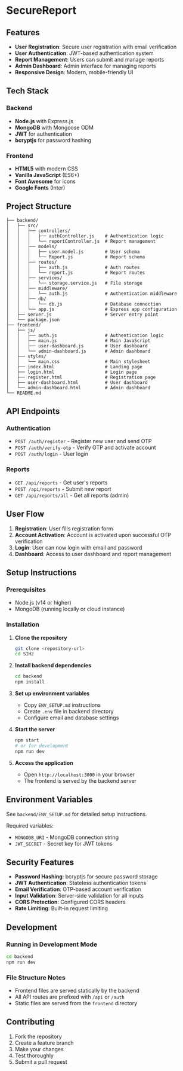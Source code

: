 # SecureReport


## Features

- **User Registration**: Secure user registration with email verification
- **User Authentication**: JWT-based authentication system
- **Report Management**: Users can submit and manage reports
- **Admin Dashboard**: Admin interface for managing reports
- **Responsive Design**: Modern, mobile-friendly UI

## Tech Stack

### Backend

- **Node.js** with Express.js
- **MongoDB** with Mongoose ODM
- **JWT** for authentication
- **bcryptjs** for password hashing

### Frontend

- **HTML5** with modern CSS
- **Vanilla JavaScript** (ES6+)
- **Font Awesome** for icons
- **Google Fonts** (Inter)

## Project Structure

```
├── backend/
│   ├── src/
│   │   ├── controllers/
│   │   │   ├── authController.js    # Authentication logic
│   │   │   └── reportController.js  # Report management
│   │   ├── models/
│   │   │   ├── user.model.js        # User schema
│   │   │   └── Report.js            # Report schema
│   │   ├── routes/
│   │   │   ├── auth.js              # Auth routes
│   │   │   └── report.js            # Report routes
│   │   ├── services/
│   │   │   └── storage.service.js   # File storage
│   │   ├── middleware/
│   │   │   └── auth.js              # Authentication middleware
│   │   ├── db/
│   │   │   └── db.js                # Database connection
│   │   └── app.js                   # Express app configuration
│   ├── server.js                    # Server entry point
│   └── package.json
├── frontend/
│   ├── js/
│   │   ├── auth.js                  # Authentication logic
│   │   ├── main.js                  # Main JavaScript
│   │   ├── user-dashboard.js        # User dashboard
│   │   └── admin-dashboard.js       # Admin dashboard
│   ├── styles/
│   │   └── main.css                 # Main stylesheet
│   ├── index.html                   # Landing page
│   ├── login.html                   # Login page
│   ├── register.html                # Registration page
│   ├── user-dashboard.html          # User dashboard
│   └── admin-dashboard.html         # Admin dashboard
└── README.md
```

## API Endpoints

### Authentication

- `POST /auth/register` - Register new user and send OTP
- `POST /auth/verify-otp` - Verify OTP and activate account
- `POST /auth/login` - User login

### Reports

- `GET /api/reports` - Get user's reports
- `POST /api/reports` - Submit new report
- `GET /api/reports/all` - Get all reports (admin)

## User Flow

1. **Registration**: User fills registration form
4. **Account Activation**: Account is activated upon successful OTP verification
5. **Login**: User can now login with email and password
6. **Dashboard**: Access to user dashboard and report management

## Setup Instructions

### Prerequisites

- Node.js (v14 or higher)
- MongoDB (running locally or cloud instance)

### Installation

1. **Clone the repository**

   ```bash
   git clone <repository-url>
   cd SIH2
   ```

2. **Install backend dependencies**

   ```bash
   cd backend
   npm install
   ```

3. **Set up environment variables**

   - Copy `ENV_SETUP.md` instructions
   - Create `.env` file in backend directory
   - Configure email and database settings

4. **Start the server**

   ```bash
   npm start
   # or for development
   npm run dev
   ```

5. **Access the application**
   - Open `http://localhost:3000` in your browser
   - The frontend is served by the backend server

## Environment Variables

See `backend/ENV_SETUP.md` for detailed setup instructions.

Required variables:

- `MONGODB_URI` - MongoDB connection string
- `JWT_SECRET` - Secret key for JWT tokens


## Security Features

- **Password Hashing**: bcryptjs for secure password storage
- **JWT Authentication**: Stateless authentication tokens
- **Email Verification**: OTP-based account verification
- **Input Validation**: Server-side validation for all inputs
- **CORS Protection**: Configured CORS headers
- **Rate Limiting**: Built-in request limiting

## Development

### Running in Development Mode

```bash
cd backend
npm run dev
```

### File Structure Notes

- Frontend files are served statically by the backend
- All API routes are prefixed with `/api` or `/auth`
- Static files are served from the `frontend` directory

## Contributing

1. Fork the repository
2. Create a feature branch
3. Make your changes
4. Test thoroughly
5. Submit a pull request



